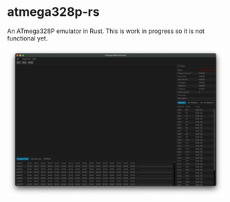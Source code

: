 # atmega328p-rs

An ATmega328P emulator in Rust. This is work in progress so it is not functional yet.

![screenshot](./res/screenshot.png)